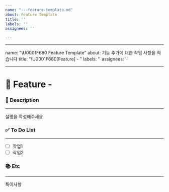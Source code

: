 ```yaml
---
name: "---feature-template.md"
about: Feature Template
title: ''
labels: ''
assignees: ''

---
```


---
name: "\U0001F680 Feature Template"
about: 기능 추가에 대한 작업 사항을 적습니다
title: "\U0001F680[Feature] - "
labels: ''
assignees: ''

---

# 🚀 Feature - <!--{ 작업 내용 }-->
<!-- 위 작업내용 주석에 어떤 기능인지 적어주세요-->


### 📝 Description

---
<!-- 아래에 설명을 적어주세요 -->
설명을 작성해주세요


### ✅ To Do List 

---
<!-- 아래에 어떤 작업을 해야 하는지 적어주세요 -->
- [ ] 작업1
- [ ] 작업2

### 📚 Etc

---
<!-- 작업 중 특이사항이 생기면 적어주세요 -->
특이사항
